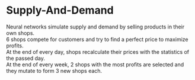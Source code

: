 # Supply-And-Demand

Neural networks simulate supply and demand by selling products in their own shops.<br />
6 shops compete for customers and try to find a perfect price to maximize profits.<br />
At the end of every day, shops recalculate their prices with the statistics of the passed day.<br />
At the end of every week, 2 shops with the most profits are selected and they mutate to form 3 new shops each.
